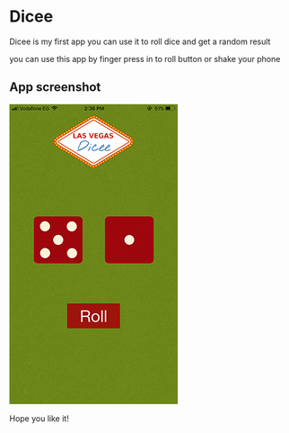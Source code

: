 # Dicee
Dicee is my first app you can use it to roll dice and get a random result

you can use this app by finger press in to roll button or shake your phone

## App screenshot
![alt text](https://github.com/FernandoRomany/Dicee/blob/master/screenshot.jpeg "Dicee app screenshot")

Hope you like it!
